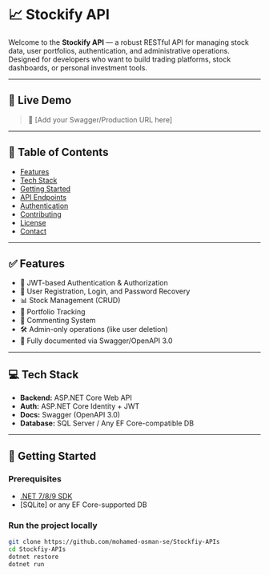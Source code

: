 # 📈 Stockify API

Welcome to the **Stockify API** — a robust RESTful API for managing stock data, user portfolios, authentication, and administrative operations. Designed for developers who want to build trading platforms, stock dashboards, or personal investment tools.

---

## 🔗 Live Demo

> 🧪 [Add your Swagger/Production URL here]

---

## 📃 Table of Contents

- [Features](#-features)
- [Tech Stack](#-tech-stack)
- [Getting Started](#-getting-started)
- [API Endpoints](#-api-endpoints)
- [Authentication](#-authentication)
- [Contributing](#-contributing)
- [License](#-license)
- [Contact](#-contact)

---

## ✅ Features

- 🔐 JWT-based Authentication & Authorization
- 👤 User Registration, Login, and Password Recovery
- 📊 Stock Management (CRUD)
- 💼 Portfolio Tracking
- 💬 Commenting System
- 🛠️ Admin-only operations (like user deletion)
- 📄 Fully documented via Swagger/OpenAPI 3.0

---

## 💻 Tech Stack

- **Backend:** ASP.NET Core Web API
- **Auth:** ASP.NET Core Identity + JWT
- **Docs:** Swagger (OpenAPI 3.0)
- **Database:** SQL Server / Any EF Core-compatible DB

---

## 🚀 Getting Started

### Prerequisites

- [.NET 7/8/9 SDK](https://dotnet.microsoft.com/)
- [SQLite] or any EF Core-supported DB

### Run the project locally

```bash
git clone https://github.com/mohamed-osman-se/Stockfiy-APIs
cd Stockfiy-APIs
dotnet restore
dotnet run
